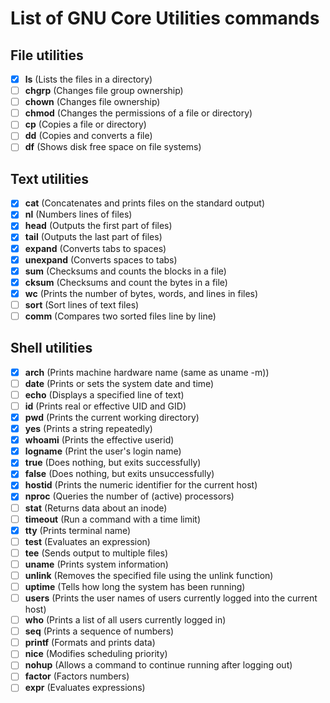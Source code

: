 # List of GNU Core Utilities commands

## File utilities
- [X] **ls** (Lists the files in a directory)
- [ ] **chgrp** (Changes file group ownership)
- [ ] **chown** (Changes file ownership)
- [ ] **chmod** (Changes the permissions of a file or directory)
- [ ] **cp** (Copies a file or directory)
- [ ] **dd** (Copies and converts a file)
- [ ] **df** (Shows disk free space on file systems)

## Text utilities
- [X] **cat** (Concatenates and prints files on the standard output)
- [X] **nl** (Numbers lines of files)
- [X] **head** (Outputs the first part of files)
- [X] **tail** (Outputs the last part of files)
- [X] **expand** (Converts tabs to spaces)
- [X] **unexpand** (Converts spaces to tabs)
- [X] **sum** (Checksums and counts the blocks in a file)
- [X] **cksum** (Checksums and count the bytes in a file)
- [X] **wc** (Prints the number of bytes, words, and lines in files)
- [ ] **sort** (Sort lines of text files)
- [ ] **comm** (Compares two sorted files line by line)

## Shell utilities
- [X] **arch** (Prints machine hardware name (same as uname -m))
- [ ] **date** (Prints or sets the system date and time)
- [ ] **echo** (Displays a specified line of text)
- [ ] **id** (Prints real or effective UID and GID)
- [X] **pwd** (Prints the current working directory)
- [X] **yes** (Prints a string repeatedly)
- [X] **whoami** (Prints the effective userid)
- [X] **logname** (Print the user's login name)
- [X] **true** (Does nothing, but exits successfully)
- [X] **false** (Does nothing, but exits unsuccessfully)
- [X] **hostid** (Prints the numeric identifier for the current host)
- [X] **nproc** (Queries the number of (active) processors)
- [ ] **stat** (Returns data about an inode)
- [ ] **timeout** (Run a command with a time limit)
- [X] **tty** (Prints terminal name)
- [ ] **test** (Evaluates an expression)
- [ ] **tee** (Sends output to multiple files)
- [ ] **uname** (Prints system information)
- [ ] **unlink** (Removes the specified file using the unlink function)
- [ ] **uptime** (Tells how long the system has been running)
- [ ] **users** (Prints the user names of users currently logged into the current host)
- [ ] **who** (Prints a list of all users currently logged in)
- [ ] **seq** (Prints a sequence of numbers)
- [ ] **printf** (Formats and prints data)
- [ ] **nice** (Modifies scheduling priority)
- [ ] **nohup** (Allows a command to continue running after logging out)
- [ ] **factor** (Factors numbers)
- [ ] **expr** (Evaluates expressions)
